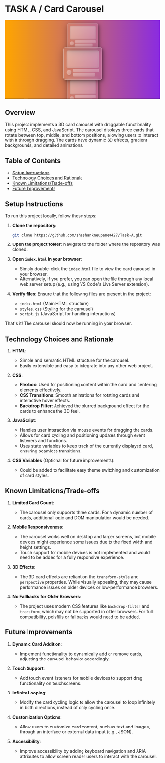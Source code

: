 
#  TASK A / Card Carousel

<img src="./assets/image.PNG">

## Overview

This project implements a 3D card carousel with draggable functionality using HTML, CSS, and JavaScript. The carousel displays three cards that rotate between top, middle, and bottom positions, allowing users to interact with it through dragging. The cards have dynamic 3D effects, gradient backgrounds, and detailed animations.

## Table of Contents

- [Setup Instructions](#setup-instructions)
- [Technology Choices and Rationale](#technology-choices-and-rationale)
- [Known Limitations/Trade-offs](#known-limitationstrade-offs)
- [Future Improvements](#future-improvements)

## Setup Instructions

To run this project locally, follow these steps:

1. **Clone the repository**:
   ```bash
   git clone https://github.com/shashankneupane0427/Task-A.git
   ```

2. **Open the project folder**:
   Navigate to the folder where the repository was cloned.

3. **Open `index.html` in your browser**:
   - Simply double-click the `index.html` file to view the card carousel in your browser.
   - Alternatively, if you prefer, you can open the file through any local web server setup (e.g., using VS Code's Live Server extension).

4. **Verify files**:
   Ensure that the following files are present in the project:
   - `index.html` (Main HTML structure)
   - `styles.css` (Styling for the carousel)
   - `script.js` (JavaScript for handling interactions)

That's it! The carousel should now be running in your browser.

## Technology Choices and Rationale

1. **HTML**:
   - Simple and semantic HTML structure for the carousel.
   - Easily extensible and easy to integrate into any other web project.

2. **CSS**:
   - **Flexbox**: Used for positioning content within the card and centering elements effectively.
   - **CSS Transitions**: Smooth animations for rotating cards and interactive hover effects.
   - **Backdrop Filter**: Achieved the blurred background effect for the cards to enhance the 3D feel.

3. **JavaScript**:
   - Handles user interaction via mouse events for dragging the cards.
   - Allows for card cycling and positioning updates through event listeners and functions.
   - Uses state variables to keep track of the currently displayed card, ensuring seamless transitions.

4. **CSS Variables** (Optional for future improvements):
   - Could be added to facilitate easy theme switching and customization of card styles.

## Known Limitations/Trade-offs

1. **Limited Card Count**:
   - The carousel only supports three cards. For a dynamic number of cards, additional logic and DOM manipulation would be needed.

2. **Mobile Responsiveness**:
   - The carousel works well on desktop and larger screens, but mobile devices might experience some issues due to the fixed width and height settings.
   - Touch support for mobile devices is not implemented and would need to be added for a fully responsive experience.

3. **3D Effects**:
   - The 3D card effects are reliant on the `transform-style` and `perspective` properties. While visually appealing, they may cause performance issues on older devices or low-performance browsers.

4. **No Fallbacks for Older Browsers**:
   - The project uses modern CSS features like `backdrop-filter` and `transform`, which may not be supported in older browsers. For full compatibility, polyfills or fallbacks would need to be added.

## Future Improvements

1. **Dynamic Card Addition**:
   - Implement functionality to dynamically add or remove cards, adjusting the carousel behavior accordingly.

2. **Touch Support**:
   - Add touch event listeners for mobile devices to support drag functionality on touchscreens.

3. **Infinite Looping**:
   - Modify the card cycling logic to allow the carousel to loop infinitely in both directions, instead of only cycling once.

4. **Customization Options**:
   - Allow users to customize card content, such as text and images, through an interface or external data input (e.g., JSON).

5. **Accessibility**:
   - Improve accessibility by adding keyboard navigation and ARIA attributes to allow screen reader users to interact with the carousel.

